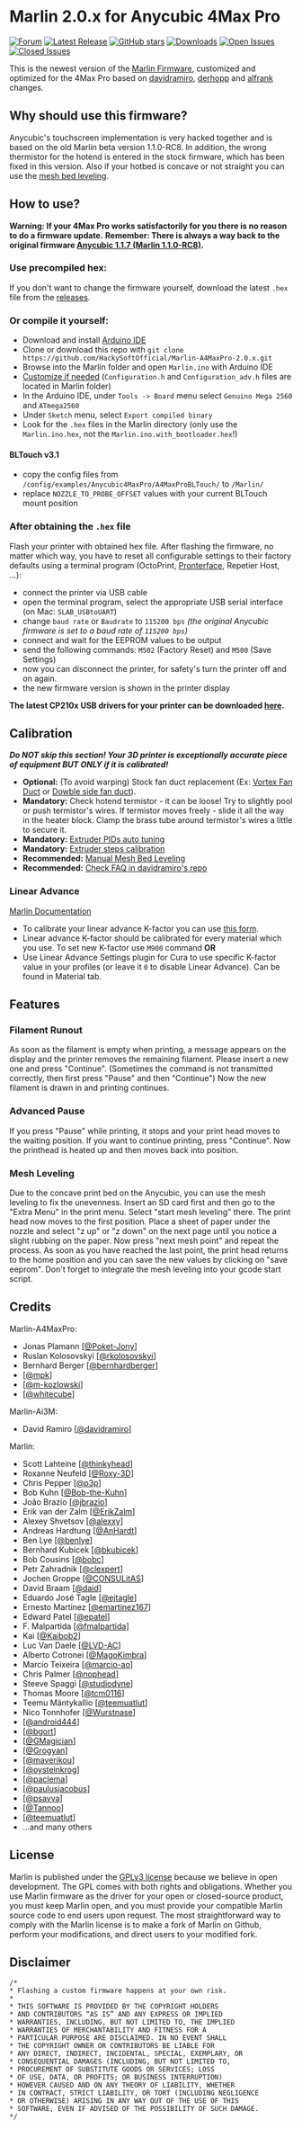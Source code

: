 # Marlin 2.0.x for Anycubic 4Max Pro

[![Forum](https://img.shields.io/badge/Social-Forum-blue.svg)](https://drucktipps3d.de/forum/topic/anycubic-4max-pro)
[![Latest Release](https://img.shields.io/github/release/Poket-Jony/Marlin-A4MaxPro-2.0.x.svg?style=flat&color=blue)](https://github.com/HackySoftOfficial/Marlin-A4MaxPro-2.0.x/releases/latest/)
[![GitHub stars](https://img.shields.io/github/stars/Poket-Jony/Marlin-A4MaxPro-2.0.x?style=flat&color=brightgreen)](https://github.com/HackySoftOfficial/Marlin-A4MaxPro-2.0.x/stargazers)
[![Downloads](https://img.shields.io/github/downloads/Poket-Jony/Marlin-A4MaxPro-2.0.x/total.svg?style=flat&color=brightgreen)](https://github.com/HackySoftOfficial/Marlin-A4MaxPro-2.0.x/releases)
[![Open Issues](https://img.shields.io/github/issues-raw/Poket-Jony/Marlin-A4MaxPro-2.0.x.svg?style=flat&color=yellowgreen)](https://github.com/HackySoftOfficial/Marlin-A4MaxPro-2.0.x/issues?q=is%3Aopen+is%3Aissue)
[![Closed Issues](https://img.shields.io/github/issues-closed-raw/Poket-Jony/Marlin-A4MaxPro-2.0.x.svg?style=flat&color=brightgreen)](https://github.com/HackySoftOfficial/Marlin-A4MaxPro-2.0.x/issues?q=is%3Aissue+is%3Aclosed)

This is the newest version of the [Marlin Firmware](https://github.com/MarlinFirmware/Marlin), customized and optimized for the 4Max Pro based on [davidramiro](https://github.com/davidramiro/Marlin-Ai3M-2.0.x), [derhopp](https://github.com/derhopp/Marlin-with-Anycubic-i3-Mega-TFT) and [alfrank](https://drucktipps3d.de/forum/topic/anycubic-4max-pro-marlin-1-1-9-firmware-ai3m-basierend/) changes.

## Why should use this firmware?
Anycubic's touchscreen implementation is very hacked together and is based on the old Marlin beta version 1.1.0-RC8.
In addition, the wrong thermistor for the hotend is entered in the stock firmware, which has been fixed in this version.
Also if your hotbed is concave or not straight you can use the [mesh bed leveling](https://github.com/davidramiro/Marlin-Ai3M-2.0.x#manual-mesh-bed-leveling).

## How to use?
**Warning: If your 4Max Pro works satisfactorily for you there is no reason to do a firmware update.**
**Remember: There is always a way back to the original firmware [Anycubic 1.1.7 (Marlin 1.1.0-RC8)](https://drive.google.com/file/d/1FwKHQcOxPabLgirkihu3LnBMuHuZLqZR/view).**

### Use precompiled hex:
If you don't want to change the firmware yourself, download the latest `.hex` file from the [releases](https://github.com/HackySoftOfficial/Marlin-A4MaxPro-2.0.x/releases).

### Or compile it yourself:
- Download and install [Arduino IDE](https://www.arduino.cc/en/main/software)
- Clone or download this repo with `git clone https://github.com/HackySoftOfficial/Marlin-A4MaxPro-2.0.x.git`
- Browse into the Marlin folder and open `Marlin.ino` with Arduino IDE
- [Customize if needed](http://marlinfw.org/docs/configuration/configuration.html#configuring-marlin)
(`Configuration.h` and `Configuration_adv.h` files are located in Marlin folder)
- In the Arduino IDE, under `Tools -> Board` menu select `Genuino Mega 2560` and `ATmega2560`
- Under `Sketch` menu, select `Export compiled binary`
- Look for the `.hex` files in the Marlin directory (only use the `Marlin.ino.hex`, not the `Marlin.ino.with_bootloader.hex`!)

#### BLTouch v3.1
- copy the config files from `/config/examples/Anycubic4MaxPro/A4MaxProBLTouch/` to `/Marlin/`
- replace `NOZZLE_TO_PROBE_OFFSET` values with your current BLTouch mount position

### After obtaining the `.hex` file
Flash your printer with obtained hex file. After flashing the firmware, no matter which way, you have to reset all configurable settings to their factory defaults using a terminal program (OctoPrint, [Pronterface](https://www.pronterface.com/), Repetier Host, ...):

- connect the printer via USB cable
- open the terminal program, select the appropriate USB serial interface (on Mac: `SLAB_USBtoUART`)
- change `baud rate` or `Baudrate` to `115200 bps` _(the original Anycubic firmware is set to a baud rate of `115200 bps`)_
- connect and wait for the EEPROM values to be output
- send the following commands: `M502` (Factory Reset) and `M500` (Save Settings)
- now you can disconnect the printer, for safety's turn the printer off and on again.
- the new firmware version is shown in the printer display


**The latest CP210x USB drivers for your printer can be downloaded [here](https://www.silabs.com/products/development-tools/software/usb-to-uart-bridge-vcp-drivers).**

## Calibration
***Do NOT skip this section! Your 3D printer is exceptionally accurate piece of equipment BUT ONLY if it is calibrated!***

- **Optional:** (To avoid warping) Stock fan duct replacement (Ex: [Vortex Fan Duct](https://www.thingiverse.com/thing:3772311) or [Dowble side fan duct](https://www.thingiverse.com/thing:3763851)).
- **Mandatory:** Check hotend termistor - it can be loose! Try to slightly pool or push termistor's wires. If termistor moves freely - slide it all the way in the heater block. Clamp the brass tube around termistor's wires a little to secure it.
- **Mandatory:** [Extruder PIDs auto tuning](https://github.com/davidramiro/Marlin-Ai3M/wiki/Calibration#pid-tuning)
- **Mandatory:** [Extruder steps calibration](https://github.com/davidramiro/Marlin-Ai3M/wiki/Calibration#extruder-steps)
- **Recommended:** [Manual Mesh Bed Leveling](https://github.com/davidramiro/Marlin-Ai3M#manual-mesh-bed-leveling)
- **Recommended:** [Check FAQ in davidramiro's repo](https://github.com/davidramiro/Marlin-AI3M/wiki/Frequently-Asked-Questions)

### Linear Advance
[Marlin Documentation](https://marlinfw.org/docs/features/lin_advance.html)

- To calibrate your linear advance K-factor you can use [this form](https://marlinfw.org/tools/lin_advance/k-factor.html).
- Linear advance K-factor should be calibrated for every material which you use. To set new K-factor use `M900` command **OR**
- Use Linear Advance Settings plugin for Cura to use specific K-factor value in your profiles (or leave it `0` to disable Linear Advance). Can be found in Material tab.

## Features
### Filament Runout
As soon as the filament is empty when printing, a message appears on the display and the printer removes the remaining filament. Please insert a new one and press "Continue". (Sometimes the command is not transmitted correctly, then first press "Pause" and then "Continue") Now the new filament is drawn in and printing continues.

### Advanced Pause
If you press "Pause" while printing, it stops and your print head moves to the waiting position. If you want to continue printing, press "Continue". Now the printhead is heated up and then moves back into position.

### Mesh Leveling
Due to the concave print bed on the Anycubic, you can use the mesh leveling to fix the unevenness. Insert an SD card first and then go to the "Extra Menu" in the print menu. Select "start mesh leveling" there. The print head now moves to the first position. Place a sheet of paper under the nozzle and select "z up" or "z down" on the next page until you notice a slight rubbing on the paper. Now press "next mesh point" and repeat the process. As soon as you have reached the last point, the print head returns to the home position and you can save the new values by clicking on "save eeprom". Don't forget to integrate the mesh leveling into your gcode start script.

## Credits
Marlin-A4MaxPro:
- Jonas Plamann [[@Poket-Jony](https://github.com/Poket-Jony)]
- Ruslan Kolosovskyi [[@rkolosovskyi](https://github.com/rkolosovskyi)]
- Bernhard Berger [[@bernhardberger](https://github.com/bernhardberger)]
- [[@mpk](https://drucktipps3d.de/forum/profile/mpk)]
- [[@m-kozlowski](https://github.com/m-kozlowski)]
- [[@whitecube](https://drucktipps3d.de/forum/profile/whitecube)]

Marlin-Ai3M:
- David Ramiro [[@davidramiro](https://github.com/davidramiro)]

Marlin:
 - Scott Lahteine [[@thinkyhead](https://github.com/thinkyhead)]
 - Roxanne Neufeld [[@Roxy-3D](https://github.com/Roxy-3D)]
 - Chris Pepper [[@p3p](https://github.com/p3p)]
 - Bob Kuhn [[@Bob-the-Kuhn](https://github.com/Bob-the-Kuhn)]
 - João Brazio [[@jbrazio](https://github.com/jbrazio)]
 - Erik van der Zalm [[@ErikZalm](https://github.com/ErikZalm)]
 - Alexey Shvetsov [[@alexxy](https://github.com/alexxy)]
 - Andreas Hardtung [[@AnHardt](https://github.com/AnHardt)]
 - Ben Lye [[@benlye](https://github.com/benlye)]
 - Bernhard Kubicek [[@bkubicek](https://github.com/bkubicek)]
 - Bob Cousins [[@bobc](https://github.com/bobc)]
 - Petr Zahradnik [[@clexpert](https://github.com/clexpert)]
 - Jochen Groppe [[@CONSULitAS](https://github.com/CONSULitAS)]
 - David Braam [[@daid](https://github.com/daid)]
 - Eduardo José Tagle [[@ejtagle](https://github.com/ejtagle)]
 - Ernesto Martinez [[@emartinez167](https://github.com/emartinez167)]
 - Edward Patel [[@epatel](https://github.com/epatel)]
 - F. Malpartida [[@fmalpartida](https://github.com/fmalpartida)]
 - Kai [[@Kaibob2](https://github.com/Kaibob2)]
 - Luc Van Daele [[@LVD-AC](https://github.com/LVD-AC)]
 - Alberto Cotronei [[@MagoKimbra](https://github.com/MagoKimbra)]
 - Marcio Teixeira [[@marcio-ao](https://github.com/marcio-ao)]
 - Chris Palmer [[@nophead](https://github.com/nophead)]
 - Steeve Spaggi [[@studiodyne](https://github.com/studiodyne)]
 - Thomas Moore [[@tcm0116](https://github.com/tcm0116)]
 - Teemu Mäntykallio [[@teemuatlut](https://github.com/teemuatlut)]
 - Nico Tonnhofer [[@Wurstnase](https://github.com/Wurstnase)]
 - [[@android444](https://github.com/android444)]
 - [[@bgort](https://github.com/bgort)]
 - [[@GMagician](https://github.com/GMagician)]
 - [[@Grogyan](https://github.com/Grogyan)]
 - [[@maverikou](https://github.com/maverikou)]
 - [[@oysteinkrog](https://github.com/oysteinkrog)]
 - [[@paclema](https://github.com/paclema)]
 - [[@paulusjacobus](https://github.com/paulusjacobus)]
 - [[@psavva](https://github.com/psavva)]
 - [[@Tannoo](https://github.com/Tannoo)]
 - [[@teemuatlut](https://github.com/teemuatlut)]
 - ...and many others

## License
Marlin is published under the [GPLv3 license](https://github.com/MarlinFirmware/Marlin/blob/1.0.x/COPYING.md) because we believe in open development. The GPL comes with both rights and obligations. Whether you use Marlin firmware as the driver for your open or closed-source product, you must keep Marlin open, and you must provide your compatible Marlin source code to end users upon request. The most straightforward way to comply with the Marlin license is to make a fork of Marlin on Github, perform your modifications, and direct users to your modified fork.

## Disclaimer
```
/*
* Flashing a custom firmware happens at your own risk.
*
* THIS SOFTWARE IS PROVIDED BY THE COPYRIGHT HOLDERS
* AND CONTRIBUTORS “AS IS” AND ANY EXPRESS OR IMPLIED
* WARRANTIES, INCLUDING, BUT NOT LIMITED TO, THE IMPLIED
* WARRANTIES OF MERCHANTABILITY AND FITNESS FOR A
* PARTICULAR PURPOSE ARE DISCLAIMED. IN NO EVENT SHALL
* THE COPYRIGHT OWNER OR CONTRIBUTORS BE LIABLE FOR
* ANY DIRECT, INDIRECT, INCIDENTAL, SPECIAL, EXEMPLARY, OR
* CONSEQUENTIAL DAMAGES (INCLUDING, BUT NOT LIMITED TO,
* PROCUREMENT OF SUBSTITUTE GOODS OR SERVICES; LOSS
* OF USE, DATA, OR PROFITS; OR BUSINESS INTERRUPTION)
* HOWEVER CAUSED AND ON ANY THEORY OF LIABILITY, WHETHER
* IN CONTRACT, STRICT LIABILITY, OR TORT (INCLUDING NEGLIGENCE
* OR OTHERWISE) ARISING IN ANY WAY OUT OF THE USE OF THIS
* SOFTWARE, EVEN IF ADVISED OF THE POSSIBILITY OF SUCH DAMAGE.
*/
```
